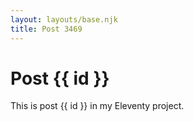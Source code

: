 ```yaml
---
layout: layouts/base.njk
title: Post 3469
---
```


# Post {{ id }}

This is post {{ id }} in my Eleventy project.
